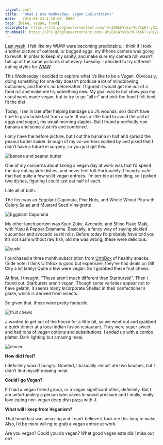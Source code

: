 ```yaml
---
layout: post
title:  "What I ate Wednesday, Vegan Exploration!"
date:   2015-01-21 1:30:00 -0800
tags: [WIAW, vegan, food]
coverphoto: https://lh3.googleusercontent.com/-Xh2D9LWYwIs/VL7tpK7-yRI/AAAAAAAAUUM/c-YPG3NLN0s/w794-h500-p-k-no/15%2B-%2B2
thumbnail: https://lh3.googleusercontent.com/-Xh2D9LWYwIs/VL7tpK7-yRI/AAAAAAAAUUM/c-YPG3NLN0s/w200-h200-no/15%2B-%2B2
---
```


[Last week](http://www.kaybueno.com/1-14-2015/WIAW.html), I felt like my WIAW were becoming predictable. I think if I took another picture of oatmeal, or bagged eggs, my iPhone camera was going to revolt. In order to keep my sanity, and make sure my camera roll wasn’t full up of the same pictures shot every Tuesday. I decided to try different eating styles for [WIAW](www.peasandcrayons.com).

This Wednesday I decided to explore what it’s like to be a Vegan. Obviously, doing something for one day doesn’t produce a lot of mindblowing outcomes, and there’s no before/after. I figured it would get me out of a food rut and make me try something new. My goal was to not show you my usual week made vegan, but to try to go “all in” and pick the food I felt best fit the diet. 

Today, I ran in late after helping bandage up J’s wounds, so I didn’t have time to grab breakfast from a cafe. It was a little hard to avoid the call of eggs and yogurt, my usual morning staples. But I found a perfectly ripe banana and some Justin’s and combined.

I only have the before picture, but I cut the banana in half and spread the peanut butter inside. Enough of my co-workers walked by and joked that I didn’t have a future in surgery, so you just get this:

![banana and peanut butter](https://lh5.googleusercontent.com/-YHWB5kyPtD0/VL7tpPMqSxI/AAAAAAAAUTs/J9xnVuuzGYs/w600-h500-no/15%2B-%2B1)

One of my concerns about taking a vegan day at work was that I’d spend the day eating side dishes, and never feel full. Fortunately, I found a cafe that had quite a few solid vegan entrees. I’m terrible at deciding, so I picked two dishes, figuring I could just eat half of each.

I ate all of both.

The first was an Eggplant Caponata, Pine Nuts, and Whole Wheat Pita with Celery Salad and Mustard Seed Vinaigrette

![Eggplant Caponata](https://lh6.googleusercontent.com/-2Pxn4GmtYhU/VL7JC9SWZgI/AAAAAAAAUOo/tghkRrr0y8I/w955-h716-no/IMG_6290.JPG)

My other lunch portion was Kyuri Zuke, Avocado, and Shiso Flake Maki, with Yuzu & Pepper Edamame. Basically, a fancy way of saying pickled cucumber and avocado sushi rolls. Before today I’d probably have told you it’s not sushi without raw fish, old me was wrong, these were delicious.

![sushi](https://lh3.googleusercontent.com/--avHlV6xRKo/VL7yQU69NfI/AAAAAAAAUVI/ksJR4fGuG_M/w600-h500-no/15%2B-%2B1)

I purchased a three month subscription from [UrthBox](http://www.urthbox.com/) of healthy snacks. (Side note: I think UrthBox is good but expensive, they’ve had deals on Gilt City a lot lately) Quite a few were vegan. So I grabbed these fruit chews. 

At first, I thought, “These aren’t much different than Starbursts!”. Then I found out, Starbursts aren’t vegan. Though some varieties appear not to have gelatin, it seems many incorporate Shellac in their confectioner’s glaze, which is derived from insects.

So given that, these were pretty fantastic.

![fruit chews](https://lh4.googleusercontent.com/-rQKxx_SyzPE/VL7sX61WhyI/AAAAAAAAUSs/Rfd8fTZpNi0/s640-no/15%2B-%2B1)

J wanted to get out of the house for a little bit, so we went out and grabbed a quick dinner at a local indian fusion restaurant. They were super sweet and had tons of vegan options and substitutions. I ended up with a combo platter. Dark lighting but amazing meal.

![dinner](https://lh3.googleusercontent.com/sWpSt-G6-5mTKl8sD_QWI1Mu-J9ZC7T8l1b39BdXYqkk=w600-h500-no)

**How did I feel?** 

I definitely wasn’t hungry. Granted, I basically almost ate two lunches, but I didn’t find myself missing meat

**Could I go Vegan?**

If I had a vegan friend group, or a vegan significant other, definitely. But I am unfortunately a person who caves to social pressure and I really, really love eating non-vegan deep dish pizza with J.

**What will I keep from Veganism?**

That breakfast was amazing and I can’t believe it took me this long to make. Also, I’d be more willing to grab a vegan entree at work.

Are you vegan? Could you do vegan? What good vegan eats did I miss out on?

